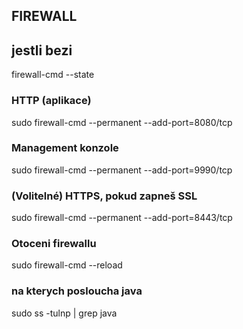 ## FIREWALL

## jestli bezi
firewall-cmd --state 

### HTTP (aplikace)
sudo firewall-cmd --permanent --add-port=8080/tcp

### Management konzole
sudo firewall-cmd --permanent --add-port=9990/tcp

### (Volitelné) HTTPS, pokud zapneš SSL
sudo firewall-cmd --permanent --add-port=8443/tcp

### Otoceni firewallu
sudo firewall-cmd --reload

### na kterych posloucha java
 sudo ss -tulnp | grep java

